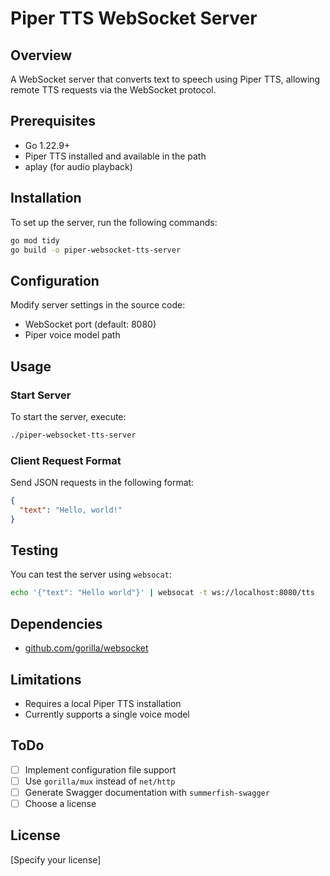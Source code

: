 # Piper TTS WebSocket Server

## Overview
A WebSocket server that converts text to speech using Piper TTS, allowing remote TTS requests via the WebSocket protocol.

## Prerequisites
- Go 1.22.9+
- Piper TTS installed and available in the path
- aplay (for audio playback)

## Installation
To set up the server, run the following commands:
```bash
go mod tidy
go build -o piper-websocket-tts-server
```

## Configuration
Modify server settings in the source code:
- WebSocket port (default: 8080)
- Piper voice model path

## Usage
### Start Server
To start the server, execute:
```bash
./piper-websocket-tts-server
```

### Client Request Format
Send JSON requests in the following format:
```json
{
  "text": "Hello, world!"
}
```

## Testing
You can test the server using `websocat`:
```bash
echo '{"text": "Hello world"}' | websocat -t ws://localhost:8080/tts
```

## Dependencies
- [github.com/gorilla/websocket](https://github.com/gorilla/websocket)

## Limitations
- Requires a local Piper TTS installation
- Currently supports a single voice model

## ToDo
- [ ] Implement configuration file support
- [ ] Use `gorilla/mux` instead of `net/http`
- [ ] Generate Swagger documentation with `summerfish-swagger`
- [ ] Choose a license

## License
[Specify your license]
